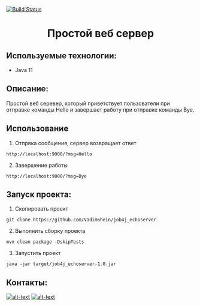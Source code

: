 [![Build Status](https://travis-ci.org/VadimShein/job4j_echoserver.svg?branch=master)](https://travis-ci.org/VadimShein/job4j_echoserver)

# <p align="center">Простой веб сервер</p>

## Используемые технологии:
* Java 11

## Описание:
Простой веб серевер, который приветствует пользователи при отправке команды Hello 
и завершает работу при отправке команды Bye.

## Использование
1. Отпрвка сообщения, сервер возвращает ответ
```
http://localhost:9000/?msg=Hello
```

2. Завершение работы
```
http://localhost:9000/?msg=Bye
```

## Запуск проекта:
1. Скопировать проект 
```
git clone https://github.com/VadimShein/job4j_echoserver
```

2. Выполнить сборку проекта 
```
mvn clean package -DskipTests
```

3. Запустить проект
```
java -jar target/job4j_echoserver-1.0.jar
```

## Контакты:
[![alt-text](https://img.shields.io/badge/-telegram-grey?style=flat&logo=telegram&logoColor=white)](https://t.me/SheinVadim)
[![alt-text](https://img.shields.io/badge/@%20email-005FED?style=flat&logo=mail&logoColor=white)](mailto:shein.v94@mail.ru)
